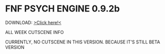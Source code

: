 # FNF PSYCH ENGINE 0.9.2b

DOWNLOAD: [>Click here!<](https://youtu.be/watch?v=dQw4w9WgXcQ/)


ALL WEEK CUTSCENE INFO

CURRENTLY, NO CUTSCENE IN THIS VERSION. BECAUSE IT'S STILL BETA VERSION

